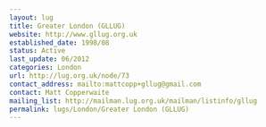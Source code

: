 ```yaml
---
layout: lug
title: Greater London (GLLUG)
website: http://www.gllug.org.uk
established_date: 1998/08
status: Active
last_update: 06/2012
categories: London
url: http://lug.org.uk/node/73
contact_address: mailto:mattcopp+gllug@gmail.com
contact: Matt Copperwaite
mailing_list: http://mailman.lug.org.uk/mailman/listinfo/gllug
permalink: lugs/London/Greater London (GLLUG)
---
```

